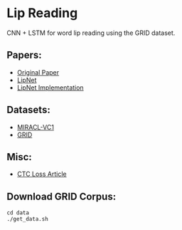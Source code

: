 # Lip Reading
CNN + LSTM for word lip reading using the GRID dataset.

## Papers: ##
* [Original Paper](http://cs231n.stanford.edu/reports/2017/pdfs/227.pdf)
* [LipNet](https://arxiv.org/pdf/1611.01599.pdf)
* [LipNet Implementation](https://github.com/rizkiarm/LipNet)

## Datasets: ##
* [MIRACL-VC1](https://sites.google.com/site/achrafbenhamadou/-datasets/miracl-vc1)
* [GRID](http://spandh.dcs.shef.ac.uk/gridcorpus/)

## Misc: ##
* [CTC Loss Article](https://gab41.lab41.org/speech-recognition-you-down-with-ctc-8d3b558943f0)

## Download GRID Corpus: ##
```
cd data
./get_data.sh
```
